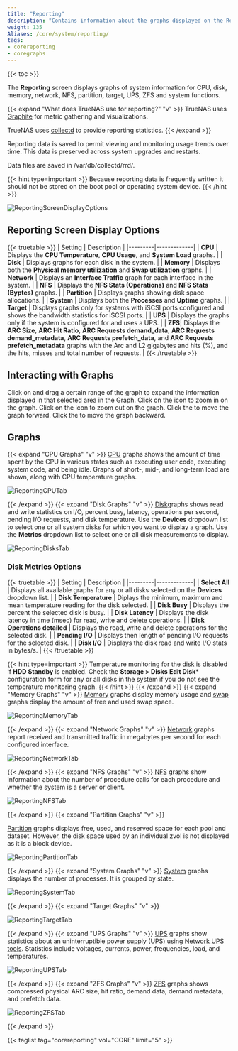 ```yaml
---
title: "Reporting"
description: "Contains information about the graphs displayed on the Reporting screen in TrueNAS CORE."
weight: 135
Aliases: /core/system/reporting/
tags:
- corereporting
- coregraphs
---
```


{{< toc >}}

The **Reporting** screen displays graphs of system information for CPU, disk, memory, network, NFS, partition, target, UPS, ZFS and system functions.

{{< expand "What does TrueNAS use for reporting?" "v" >}}
TrueNAS uses [Graphite](https://graphiteapp.org/ "Graphite Homepage") for metric gathering and visualizations.

TrueNAS uses [collectd](https://collectd.org/) to provide reporting statistics.
{{< /expand >}}

Reporting data is saved to permit viewing and monitoring usage trends over time.
This data is preserved across system upgrades and restarts.

Data files are saved in <file>/var/db/collectd/rrd/</file>.

{{< hint type=important >}}
Because reporting data is frequently written it should not be stored on the boot pool or operating system device.
{{< /hint >}}

![ReportingScreenDisplayOptions](/images/CORE/Reporting/ReportingScreenDisplayOptions.png "Reporting Screen Display Options")

## Reporting Screen Display Options

{{< truetable >}}
| Setting | Description |
|---------|-------------|
| **CPU** | Displays the **CPU Temperature**, **CPU Usage**, and **System Load** graphs. |
| **Disk** | Displays graphs for each disk in the system. |
| **Memory** | Displays both the **Physical memory utilization** and **Swap utilization** graphs. |
| **Network** | Displays an **Interface Traffic** graph for each interface in the system. |
| **NFS** | Displays the **NFS Stats (Operations)** and **NFS Stats (Byptes)** graphs. |
| **Partition** | Displays graphs showing disk space allocations.  |
| **System** | Displays both the **Processes** and **Uptime** graphs. |
| **Target** | Displays graphs only for systems with iSCSI ports configured and shows the bandwidth statistics for iSCSI ports. |
| **UPS** | Displays the graphs only if the system is configured for and uses a UPS. |
| **ZFS**| Displays the **ARC Size**, **ARC Hit Ratio**, **ARC Requests demand_data**, **ARC Requests demand_metadata**, **ARC Requests prefetch_data**, and **ARC Requests prefetch_metadata** graphs with the Arc and L2 gigabytes and hits (%), and the hits, misses and total number of requests. |
{{< /truetable >}}

## Interacting with Graphs

Click on and drag a certain range of the graph to expand the information displayed in that selected area in the Graph.
Click on the <i class="fa fa-search-plus" aria-hidden="true"></i> icon to zoom in on the graph.
Click on the <i class="fa fa-search-minus" aria-hidden="true"></i> icon to zoom out on the graph.
Click the <i class="fa fa-forward" aria-hidden="true" title="Forward"></i> to move the graph forward.
Click the <i class="fa fa-backward" aria-hidden="true" title="Backward"></i> to move the graph backward.

## Graphs
{{< expand "CPU Graphs" "v" >}}
[CPU](https://collectd.org/wiki/index.php/Plugin:CPU) graphs shows the amount of time spent by the CPU in various states such as executing user code, executing system code, and being idle.
Graphs of short-, mid-, and long-term load are shown, along with CPU temperature graphs.

![ReportingCPUTab](/images/CORE/Reporting/ReportingCPUTab.png "CPU Reporting")

{{< /expand >}}
{{< expand "Disk Graphs" "v" >}}
[Disk](https://collectd.org/wiki/index.php/Plugin:Disk)graphs shows read and write statistics on I/O, percent busy, latency, operations per second, pending I/O requests, and disk temperature.
Use the **Devices** dropdown list to select one or all system disks for which you want to display a graph. Use the **Metrics** dropdown list to select one or all disk measurements to display.

![ReportingDisksTab](/images/CORE/Reporting/ReportingDisksTab.png "Disks Reporting")

### Disk Metrics Options

{{< truetable >}}
| Setting | Description |
|---------|-------------|
| **Select All** | Displays all available graphs for any or all disks selected on the **Devices** dropdown list. |
| **Disk Temperature** | Diplays the minimum, maximum and mean temperature reading for the disk selected. |
| **Disk Busy** | Displays the percent the selected disk is busy. |
| **Disk Latency** | Displays the disk latency in time (msec) for read, write and delete operations. |
| **Disk Operations detailed** | Displays the read, write and delete operations for the selected disk. |
| **Pending I/O** | Displays then length of pending I/O requests for the selected disk. |
| **Disk I/O** | Displays the disk read and write I/O stats in bytes/s. |
{{< /truetable >}}

{{< hint type=important >}}
Temperature monitoring for the disk is disabled if **HDD Standby** is enabled. Check the **Storage > Disks** **Edit Disk*** configuration form for any or all disks in the system if you do not see the temperature monitoring graph.
{{< /hint >}}
{{< /expand >}}
{{< expand "Memory Graphs" "v" >}}
[Memory](https://collectd.org/wiki/index.php/Plugin:Memory) graphs display memory usage and [swap](https://collectd.org/wiki/index.php/Plugin:Swap) graphs display the amount of free and used swap space.

![ReportingMemoryTab](/images/CORE/Reporting/ReportingMemoryTab.png "Memory Reporting")

{{< /expand >}}
{{< expand "Network Graphs" "v" >}}
[Network](https://collectd.org/wiki/index.php/Plugin:Interface) graphs report received and transmitted traffic in megabytes per second for each configured interface.

![ReportingNetworkTab](/images/CORE/Reporting/ReportingNetworkTab.png "Network Reporting")

{{< /expand >}}
{{< expand "NFS Graphs" "v" >}}
[NFS](https://collectd.org/wiki/index.php/Plugin:NFS) graphs show information about the number of procedure calls for each procedure and whether the system is a server or client.

![ReportingNFSTab](/images/CORE/Reporting/ReportingNFSTab.png "NFS Reporting")

{{< /expand >}}
{{< expand "Partitian Graphs" "v" >}}

[Partition](https://collectd.org/wiki/index.php/Plugin:DF) graphs displays free, used, and reserved space for each pool and dataset. However, the disk space used by an individual zvol is not displayed as it is a block device.

![ReportingPartitionTab](/images/CORE/Reporting/ReportingPartitionTab.png "Partition Reporting")

{{< /expand >}}
{{< expand "System Graphs" "v" >}}
[System](https://collectd.org/wiki/index.php/Plugin:Processes) graphs displays the number of processes. It is grouped by state.

![ReportingSystemTab](/images/CORE/Reporting/ReportingSystemTab.png "System Reporting")

{{< /expand >}}
{{< expand "Target Graphs" "v" >}}

![ReportingTargetTab](/images/CORE/Reporting/ReportingTargetTab.png "iSCSI Target Reporting")

{{< /expand >}}
{{< expand "UPS Graphs" "v" >}}
[UPS](https://collectd.org/wiki/index.php/Plugin:NUT) graphs show statistics about an uninterruptible power supply (UPS) using [Network UPS tools](https://networkupstools.org/). Statistics include voltages, currents, power, frequencies, load, and temperatures.

![ReportingUPSTab](/images/CORE/Reporting/ReportingUPSTab.png "UPS Reporting")

{{< /expand >}}
{{< expand "ZFS Graphs" "v" >}}
[ZFS](https://collectd.org/wiki/index.php/Plugin:ZFS_ARC) graphs shows compressed physical ARC size, hit ratio, demand data, demand metadata, and prefetch data.

![ReportingZFSTab](/images/CORE/Reporting/ReportingZFSTab.png "ZFS Reporting")

{{< /expand >}}

{{< taglist tag="corereporting" vol="CORE" limit="5" >}}
